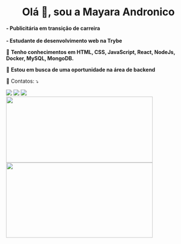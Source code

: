 <h1 align="center">Olá 👋, sou a Mayara Andronico</h1>
<p align="left"> 
 <strong>- Publicitária em transição de carreira</strong>
  <br>
    <br>
 <strong>- Estudante de desenvolvimento web na Trybe</strong>
</p>

<p align="left">
  🦄 <strong>Tenho conhecimentos em HTML, CSS, JavaScript, React, NodeJs, Docker, MySQL, MongoDB.</strong>
</p>

<p align="left">
  💼 <strong>Estou em busca de uma oportunidade na área de backend</strong>
</p>

<p align="left">
  💌 Contatos: ⤵️
</p>

<p align="left">
  <a href="#" alt="Gmail">
  <img src="https://img.shields.io/badge/-Gmail-FF0000?style=flat-square&labelColor=FF0000&logo=gmail&logoColor=white&link=mayandronico@msn.com"/></a>

  <a href="#" alt="Linkedin">
  <img src="https://img.shields.io/badge/-Linkedin-0e76a8?style=flat-square&logo=Linkedin&logoColor=white&link=https://www.linkedin.com/in/mayara-andronico/?trk=public_profile_browsemap"/></a>

 <a href="#" alt="WhatsApp">
 <img src="https://img.shields.io/badge/-WhatsApp-25d366?style=flat-square&labelColor=25d366&logo=whatsapp&logoColor=white&link=https://api.whatsapp.com/send?phone=5513981295548"/></a>
  <br>
  <img width="400px" height="180em" src="https://github-readme-stats.vercel.app/api?username=mayandronico&show_icons=true&theme=buefy&include_all_commits=true&count_private=true"/>
  <img width="400px" height="205em" src="https://github-readme-stats.vercel.app/api/top-langs/?username=mayandronico&layout=compact&langs_count=16&theme=buefy"/>
  </a>


